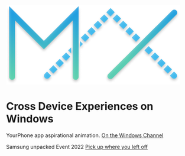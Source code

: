 ![image](/images/maxcolor.png)

# Cross Device Experiences on Windows

YourPhone app aspirational animation. [On the Windows Channel](https://www.youtube.com/watch?v=tZrpoSUQCJ0) 

Samsung unpacked Event 2022 [Pick up where you left off](https://www.youtube.com/watch?v=KpTBm_fg-Wk&t=3322s)

